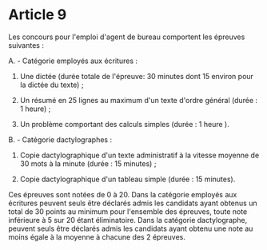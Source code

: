 # Article 9

Les concours pour l'emploi d'agent de bureau comportent les épreuves suivantes :

A. - Catégorie employés aux écritures :

1) Une dictée (durée totale de l'épreuve: 30 minutes dont 15 environ pour la dictée du texte) ;

2) Un résumé en 25 lignes au maximum d'un texte d'ordre général (durée : 1 heure) ;

3) Un problème comportant des calculs simples (durée : 1 heure ).

B. - Catégorie dactylographes :

1) Copie dactylographique d'un texte administratif à la vitesse moyenne de 30 mots à la minute (durée : 15 minutes) ;

2) Copie dactylographique d'un tableau simple (durée : 15 minutes).

Ces épreuves sont notées de 0 à 20. Dans la catégorie employés aux écritures peuvent seuls être déclarés admis les candidats ayant obtenus un total de 30 points au minimum pour l'ensemble des épreuves, toute note inférieure à 5 sur 20 étant éliminatoire. Dans la catégorie dactylographe, peuvent seuls être déclarés admis les candidats ayant obtenu une note au moins égale à la moyenne à chacune des 2 épreuves.
